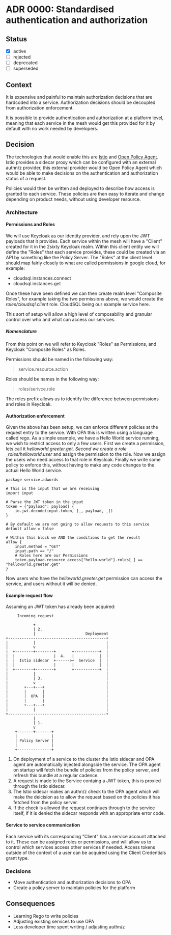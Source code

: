 # ADR 0000: Standardised authentication and authorization

## Status

- [x] active
- [ ] rejected
- [ ] deprecated
- [ ] superseded

## Context

It is expensive and painful to maintain authorization decisions that are hardcoded into a service. Authorization decisions should be
decoupled from authorization enforcement.

It is possible to provide authentication and authorization at a platform level, meaning that each service in the
mesh would get this provided for it by default with no work needed by developers.

## Decision

The technologies that would enable this are [Istio](https://istio.io) and [Open Policy Agent](https://www.openpolicyagent.org/).
Istio provides a sidecar proxy which can be configured with an external authn/z provider, this external provider would be
Open Policy Agent which would be able to make decisions on the authentication and authorization status of a request.

Policies would then be written and deployed to describe how access is granted to each service. These policies are then
easy to iterate and change depending on product needs, without using developer resource.

### Architecture

#### Permissions and Roles

We will use Keycloak as our identity provider, and rely upon the JWT payloads that it provides. Each service within the mesh will
have a "Client" created for it in the 2sixty Keycloak realm. Within this client entity we will define the "Roles" that each service
provides, these could be created via an API by something like the Policy Server. The "Roles" at the client level should map fairly
closely to what are called permissions in google cloud, for example:

- cloudsql.instances.connect
- cloudsql.instances.get

Once these have been defined we can then create realm level "Composite Roles", for example taking the two permissions above, we would create
the _roles/cloudsql.client_ role. CloudSQL being our example service here.

This sort of setup will allow a high level of composability and granular control over who and what can access our services.

##### Nomenclature

From this point on we will refer to Keycloak "Roles" as Permissions, and Keycloak "Composite Roles" as Roles.

Permissions should be named in the following way:

> service.resource.action

Roles should be names in the following way:

> roles/serivce.role

The roles prefix allows us to identify the difference between permissions and roles in Keycloak.

#### Authorization enforcement

Given the above has been setup, we can enforce different policies at the request entry to the service. With OPA this is written using a
language called rego. As a simple example, we have a Hello World service running, we wish to restrict access to only a few users. First we
create a permission, lets call it _helloworld.greeter.get. Second we create a role \_roles/helloworld.user_ and assign the permission to the
role. Now we assign the users who need access to that role in Keycloak. Finally we write some policy to enforce this,
without having to make any code changes to the actual Hello World service.

```
package service.adwords

# This is the input that we are receiving
import input

# Parse the JWT token in the input
token = {"payload": payload} {
    io.jwt.decode(input.token, [_, payload, _])
}

# By default we are not going to allow requests to this service
default allow = false

# Within this block we AND the conditions to get the result
allow {
    input.method = "GET"
    input.path == "/"
    # Roles here are our Permissions
    token.payload.resource_access["hello-world"].roles[_] == "helloworld.greeter.get"
}
```

Now users who have the _helloworld.greeter.get_ permission can access the service, and users without it will be denied.

#### Example request flow

Assuming an JWT token has already been acquired:

```
     Incoming request

            +
            | 2.
            |                      Deployment
+-------------------------------------------+
|           |                               |
|           v                               |
|  +--------+--------+       +-----------+  |
|  |                 |  4.   |           |  |
|  |  Istio sidecar  +------>+  Service  |  |
|  |                 |       |           |  |
|  +--------+--------+       +-----------+  |
|           |                               |
|           | 3.                            |
|           v                               |
|       +---+---+                           |
|       |       |                           |
|       |  OPA  |                           |
|       |       |                           |
|       +---+---+                           |
|           |                               |
+-------------------------------------------+
            |
            | 1.
            v
    +-------+-------+
    |               |
    | Policy Server |
    |               |
    +---------------+
```

1. On deployment of a service to the cluster the Istio sidecar and OPA agent are automatically injected alongside the service. The OPA agent on startup will fetch the bundle of policies from the policy server, and refresh this bundle at a regular cadence.
2. A request is made to the Service containg a JWT token, this is proxied through the Istio sidecar.
3. The Istio sidecar makes an authn/z check to the OPA agent which will make the deicision as to allow the request based on the policies it has fetched from the policy server.
4. If the check is allowed the request continues through to the service itself, if it is denied the sidecar responds with an appropriate error code.

#### Service to service communication

Each service with its corresponding "Client" has a service account attached to it. These can be assigned roles or permissions, and
will allow us to control which services access other services if needed. Access tokens outside of the context of a user can be acquired
using the Client Credentials grant type.

### Decisions

- Move authentication and authorization decisions to OPA
- Create a policy server to maintain policies for the platform

## Consequences

- Learning Rego to write policies
- Adjusting existing services to use OPA
- Less developer time spent writing / adjusting authn/z
